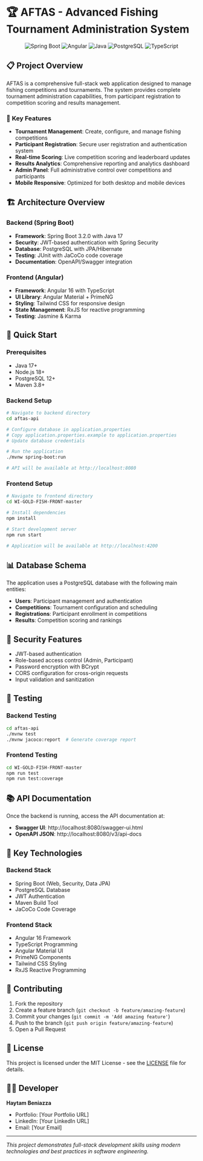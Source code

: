 # 🏆 AFTAS - Advanced Fishing Tournament Administration System

<p align="center">
  <img src="https://img.shields.io/badge/Spring%20Boot-3.2.0-green?style=for-the-badge&logo=spring" alt="Spring Boot">
  <img src="https://img.shields.io/badge/Angular-16-red?style=for-the-badge&logo=angular" alt="Angular">
  <img src="https://img.shields.io/badge/Java-17-orange?style=for-the-badge&logo=java" alt="Java">
  <img src="https://img.shields.io/badge/PostgreSQL-blue?style=for-the-badge&logo=postgresql" alt="PostgreSQL">
  <img src="https://img.shields.io/badge/TypeScript-blue?style=for-the-badge&logo=typescript" alt="TypeScript">
</p>

## 📋 **Project Overview**

AFTAS is a comprehensive full-stack web application designed to manage fishing competitions and tournaments. The system provides complete tournament administration capabilities, from participant registration to competition scoring and results management.

### 🎯 **Key Features**

- **Tournament Management**: Create, configure, and manage fishing competitions
- **Participant Registration**: Secure user registration and authentication system
- **Real-time Scoring**: Live competition scoring and leaderboard updates
- **Results Analytics**: Comprehensive reporting and analytics dashboard
- **Admin Panel**: Full administrative control over competitions and participants
- **Mobile Responsive**: Optimized for both desktop and mobile devices

## 🏗️ **Architecture Overview**

### **Backend (Spring Boot)**
- **Framework**: Spring Boot 3.2.0 with Java 17
- **Security**: JWT-based authentication with Spring Security
- **Database**: PostgreSQL with JPA/Hibernate
- **Testing**: JUnit with JaCoCo code coverage
- **Documentation**: OpenAPI/Swagger integration

### **Frontend (Angular)**
- **Framework**: Angular 16 with TypeScript
- **UI Library**: Angular Material + PrimeNG
- **Styling**: Tailwind CSS for responsive design
- **State Management**: RxJS for reactive programming
- **Testing**: Jasmine & Karma

## 🚀 **Quick Start**

### **Prerequisites**
- Java 17+
- Node.js 18+
- PostgreSQL 12+
- Maven 3.8+

### **Backend Setup**
```bash
# Navigate to backend directory
cd aftas-api

# Configure database in application.properties
# Copy application.properties.example to application.properties
# Update database credentials

# Run the application
./mvnw spring-boot:run

# API will be available at http://localhost:8080
```

### **Frontend Setup**
```bash
# Navigate to frontend directory
cd WI-GOLD-FISH-FRONT-master

# Install dependencies
npm install

# Start development server
npm run start

# Application will be available at http://localhost:4200
```

## 📊 **Database Schema**

The application uses a PostgreSQL database with the following main entities:
- **Users**: Participant management and authentication
- **Competitions**: Tournament configuration and scheduling
- **Registrations**: Participant enrollment in competitions
- **Results**: Competition scoring and rankings

## 🔐 **Security Features**

- JWT-based authentication
- Role-based access control (Admin, Participant)
- Password encryption with BCrypt
- CORS configuration for cross-origin requests
- Input validation and sanitization

## 🧪 **Testing**

### **Backend Testing**
```bash
cd aftas-api
./mvnw test
./mvnw jacoco:report  # Generate coverage report
```

### **Frontend Testing**
```bash
cd WI-GOLD-FISH-FRONT-master
npm run test
npm run test:coverage
```

## 📚 **API Documentation**

Once the backend is running, access the API documentation at:
- **Swagger UI**: http://localhost:8080/swagger-ui.html
- **OpenAPI JSON**: http://localhost:8080/v3/api-docs

## 🌟 **Key Technologies**

### **Backend Stack**
- Spring Boot (Web, Security, Data JPA)
- PostgreSQL Database
- JWT Authentication
- Maven Build Tool
- JaCoCo Code Coverage

### **Frontend Stack**
- Angular 16 Framework
- TypeScript Programming
- Angular Material UI
- PrimeNG Components
- Tailwind CSS Styling
- RxJS Reactive Programming

## 🤝 **Contributing**

1. Fork the repository
2. Create a feature branch (`git checkout -b feature/amazing-feature`)
3. Commit your changes (`git commit -m 'Add amazing feature'`)
4. Push to the branch (`git push origin feature/amazing-feature`)
5. Open a Pull Request

## 📄 **License**

This project is licensed under the MIT License - see the [LICENSE](LICENSE) file for details.

## 👨‍💻 **Developer**

**Haytam Beniazza**
- Portfolio: [Your Portfolio URL]
- LinkedIn: [Your LinkedIn URL]
- Email: [Your Email]

---

*This project demonstrates full-stack development skills using modern technologies and best practices in software engineering.* 